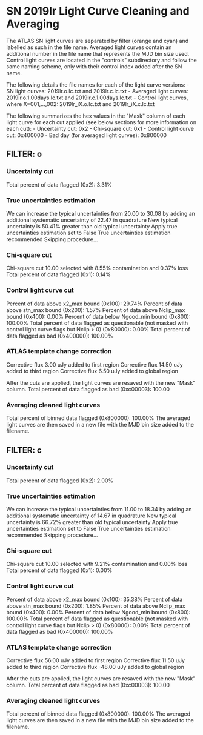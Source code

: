 # SN 2019lr Light Curve Cleaning and Averaging

The ATLAS SN light curves are separated by filter (orange and cyan) and labelled as such in the file name. Averaged light curves contain an additional number in the file name that represents the MJD bin size used. Control light curves are located in the "controls" subdirectory and follow the same naming scheme, only with their control index added after the SN name.

The following details the file names for each of the light curve versions:
	- SN light curves: 2019lr.o.lc.txt and 2019lr.c.lc.txt
	- Averaged light curves: 2019lr.o.1.00days.lc.txt and 2019lr.c.1.00days.lc.txt
	- Control light curves, where X=001,...,002: 2019lr_iX.o.lc.txt and 2019lr_iX.c.lc.txt

The following summarizes the hex values in the "Mask" column of each light curve for each cut applied (see below sections for more information on each cut): 
	- Uncertainty cut: 0x2
	- Chi-square cut: 0x1
	- Control light curve cut: 0x400000
	- Bad day (for averaged light curves): 0x800000

## FILTER: o

### Uncertainty cut
Total percent of data flagged (0x2): 3.31%

### True uncertainties estimation
We can increase the typical uncertainties from 20.00 to 30.08 by adding an additional systematic uncertainty of 22.47 in quadrature
New typical uncertainty is 50.41% greater than old typical uncertainty
Apply true uncertainties estimation set to False
True uncertainties estimation recommended
Skipping procedure...

### Chi-square cut
Chi-square cut 10.00 selected with 8.55% contamination and 0.37% loss
Total percent of data flagged (0x1): 0.14%

### Control light curve cut
Percent of data above x2_max bound (0x100): 29.74%
Percent of data above stn_max bound (0x200): 1.57%
Percent of data above Nclip_max bound (0x400): 0.00%
Percent of data below Ngood_min bound (0x800): 100.00%
Total percent of data flagged as questionable (not masked with control light curve flags but Nclip > 0) (0x80000): 0.00%
Total percent of data flagged as bad (0x400000): 100.00%

### ATLAS template change correction
Corrective flux 3.00 uJy added to first region
Corrective flux 14.50 uJy added to third region
Corrective flux 6.50 uJy added to global region

After the cuts are applied, the light curves are resaved with the new "Mask" column.
Total percent of data flagged as bad (0xc00003): 100.00

### Averaging cleaned light curves
Total percent of binned data flagged (0x800000): 100.00%
The averaged light curves are then saved in a new file with the MJD bin size added to the filename.

## FILTER: c

### Uncertainty cut
Total percent of data flagged (0x2): 2.00%

### True uncertainties estimation
We can increase the typical uncertainties from 11.00 to 18.34 by adding an additional systematic uncertainty of 14.67 in quadrature
New typical uncertainty is 66.72% greater than old typical uncertainty
Apply true uncertainties estimation set to False
True uncertainties estimation recommended
Skipping procedure...

### Chi-square cut
Chi-square cut 10.00 selected with 9.21% contamination and 0.00% loss
Total percent of data flagged (0x1): 0.00%

### Control light curve cut
Percent of data above x2_max bound (0x100): 35.38%
Percent of data above stn_max bound (0x200): 1.85%
Percent of data above Nclip_max bound (0x400): 0.00%
Percent of data below Ngood_min bound (0x800): 100.00%
Total percent of data flagged as questionable (not masked with control light curve flags but Nclip > 0) (0x80000): 0.00%
Total percent of data flagged as bad (0x400000): 100.00%

### ATLAS template change correction
Corrective flux 56.00 uJy added to first region
Corrective flux 11.50 uJy added to third region
Corrective flux -48.00 uJy added to global region

After the cuts are applied, the light curves are resaved with the new "Mask" column.
Total percent of data flagged as bad (0xc00003): 100.00

### Averaging cleaned light curves
Total percent of binned data flagged (0x800000): 100.00%
The averaged light curves are then saved in a new file with the MJD bin size added to the filename.